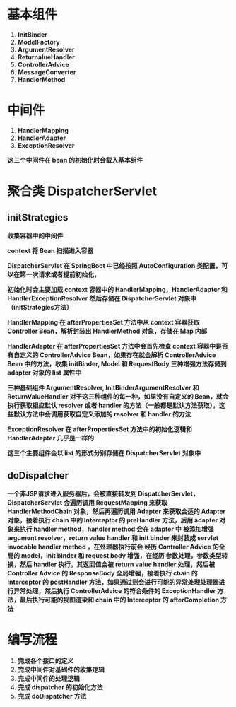 # 基本组件

1. **InitBinder**
2. **ModelFactory**
3. **ArgumentResolver**
4. **ReturnalueHandler**
5. **ControllerAdvice**
6. **MessageConverter**
7. **HandlerMethod**



# 中间件

1. **HandlerMapping**
2. **HandlerAdapter**
3. **ExceptionResolver**



**这三个中间件在 bean 的初始化时会载入基本组件**



# 聚合类 DispatcherServlet



## initStrategies

**收集容器中的中间件**

 **context 将 Bean 扫描进入容器**

**DispatcherServlet 在 SpringBoot 中已经按照 AutoConfiguration 类配置，可以在第一次请求或者提前初始化，**

**初始化时会主要加载 context 容器中的 HandlerMapping，HandlerAdapter 和 HandlerExceptionResolver 然后存储在 DispatcherServlet 对象中  （initStrategies方法）**

**HandlerMapping 在 afterPropertiesSet 方法中从 context 容器获取 Controller Bean，解析封装出 HandlerMethod 对象，存储在 Map 内部**

**HandlerAdapter 在 afterPropertiesSet 方法中会首先检查 context 容器中是否有自定义的 ControllerAdvice Bean，如果存在就会解析 ControllerAdvice Bean 中的方法，收集 initBinder, Model 和 RequestBody 三种增强方法存储到 adapter 对象的 list 属性中**

 **三种基础组件 ArgumentResolver, InitBinderArgumentResolver 和 ReturnValueHandler 对于这三种组件的每一种，如果没有自定义的 Bean，就会执行获取相应默认 resolver 或者 handler 的方法（一般都是默认方法获取），这些默认方法中会调用获取自定义添加的 resolver 和 handler 的方法**

**ExceptionResolver 在 afterPropertiesSet 方法中的初始化逻辑和 HandlerAdapter 几乎是一样的**

**这三个主要组件会以 list 的形式分别存储在 DispatcherServlet 对象中**



## doDispatcher

**一个非JSP请求进入服务器后，会被直接转发到 DispatcherServlet，DispatcherServlet 会遍历调用 RequestMapping 来获取 HandlerMethodChain 对象，然后再遍历调用 Adapter 来获取合适的 Adapter 对象，接着执行 chain 中的 Interceptor 的 preHandler 方法，后用 adapter 对象来执行 handler method，handler method 会在 adapter 中 被添加增强 argument resolver，return value handler 和 init binder 来封装成 servlet invocable handler method ，在处理器执行前会 经历 Controller Advice 的全局的 model，init binder 和 request body 增强，在经历 参数处理，参数类型转换，然后 handler 执行，其返回值会被 return value handler 处理，然后被 Controller Advice 的 ResponseBody 全局增强，接着执行 chain 的 Interceptor 的 postHandler 方法，如果通过则会进行可能的异常处理处理器进行异常处理，然后执行 ControllerAdvice 的符合条件的 ExceptionHandler 方法，最后执行可能的视图渲染和 chain 中的 Interceptor 的 afterCompletion 方法**





# 编写流程

1. **完成各个接口的定义**
2. **完成中间件对基础件的收集逻辑**
3. **完成中间件的处理逻辑**
4. **完成 dispatcher 的初始化方法**
5. **完成 doDispatcher 方法**